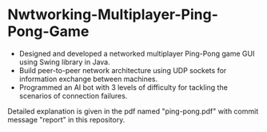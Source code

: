 # Nwtworking-Multiplayer-Ping-Pong-Game
- Designed and developed a networked multiplayer Ping-Pong game GUI using Swing library in Java. 
- Build peer-to-peer network architecture using UDP sockets for information exchange between machines.
- Programmed an AI bot with 3 levels of difficulty for tackling the scenarios of connection failures.

Detailed explanation is given in the pdf named "ping-pong.pdf" with commit message "report" in this repository.
